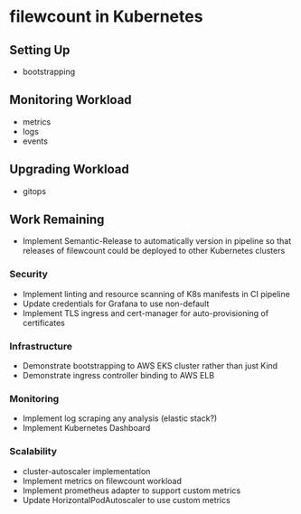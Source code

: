 # filewcount in Kubernetes

## Setting Up

- bootstrapping

## Monitoring Workload

- metrics
- logs
- events

## Upgrading Workload

- gitops

## Work Remaining

- Implement Semantic-Release to automatically version in pipeline so that releases of filewcount could be deployed to other Kubernetes clusters

### Security

- Implement linting and resource scanning of K8s manifests in CI pipeline
- Update credentials for Grafana to use non-default
- Implement TLS ingress and cert-manager for auto-provisioning of certificates

### Infrastructure

- Demonstrate bootstrapping to AWS EKS cluster rather than just Kind
- Demonstrate ingress controller binding to AWS ELB

### Monitoring

- Implement log scraping any analysis (elastic stack?)
- Implement Kubernetes Dashboard

### Scalability

- cluster-autoscaler implementation
- Implement metrics on filewcount workload
- Implement prometheus adapter to support custom metrics
- Update HorizontalPodAutoscaler to use custom metrics
